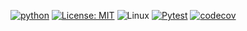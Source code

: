 [![python](https://img.shields.io/badge/Python-3.13-3776AB.svg?style=flat&logo=python&logoColor=white)](https://www.python.org)
[![License: MIT](https://img.shields.io/badge/License-MIT-yellow.svg)](https://opensource.org/licenses/MIT)
![Linux](https://img.shields.io/badge/Linux-FCC624?style=for-the-badge&logo=linux&logoColor=black)
[![Pytest](https://github.com/SE-NCSU-F24/SE24/actions/workflows/python-app.yml/badge.svg)](https://github.com/SE-NCSU-F24/SE24/actions/workflows/python-app.yml)
[![codecov](https://codecov.io/github/SE-NCSU-F24/SE24/graph/badge.svg?token=QRIBX6QEDX)](https://codecov.io/github/SE-NCSU-F24/SE24)